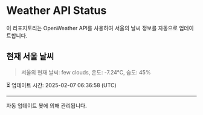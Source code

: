 
# Weather API Status

이 리포지토리는 OpenWeather API를 사용하여 서울의 날씨 정보를 자동으로 업데이트합니다.

## 현재 서울 날씨
> 서울의 현재 날씨: few clouds, 온도: -7.24°C, 습도: 45%

⏳ 업데이트 시간: 2025-02-07 06:36:58 (UTC)

---
자동 업데이트 봇에 의해 관리됩니다.
